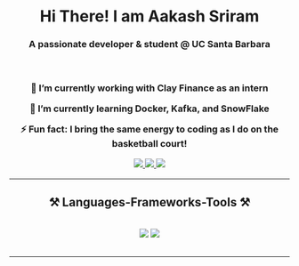 <h1 align="center">
   Hi There! I am Aakash Sriram
</h1>

<h3 align="center">A passionate  developer & student @ UC Santa Barbara <h3>

<br/>

<div align="center">
 
 🔭 I’m currently working with **Clay Finance** as an intern
 
 🌱 I’m currently learning **Docker, Kafka, and SnowFlake**

⚡ Fun fact: **I bring the same energy to coding as I do on the basketball court!**

 </div>
 
<div align="center"> 
  <a href="mailto:aakashsriram@ucsb.edu">
    <img src="https://img.shields.io/badge/Gmail-333333?style=for-the-badge&logo=gmail&logoColor=red" />
  </a>
  <a href="https://www.linkedin.com/in/aakashsriram/" target="_blank">
    <img src="https://img.shields.io/badge/LinkedIn-0077B5?style=for-the-badge&logo=linkedin&logoColor=white" target="_blank" />
  </a>
  <a href="https://aakashsriram.vercel.app/" target="_blank">
     <img src="https://img.shields.io/badge/Portfolio-FF5722?style=for-the-badge&logo=todoist&logoColor=white" target="_blank" /> <!-- sqlite, safari, google-chrome are other good icon options -->
  </a>
</div>

 <hr/>
 
<h2 align="center">⚒️ Languages-Frameworks-Tools ⚒️</h2>
<br/>
<div align="center">
    <img src="https://skillicons.dev/icons?i=react,html,css,vscode,github,tailwind,git,r" />
    <img src="https://skillicons.dev/icons?i=nodejs,python,javascript,typescript,mongodb,c,java,nextjs,mysql,flask" /><br>
</div>

<br/>
<hr/>

<br/>
